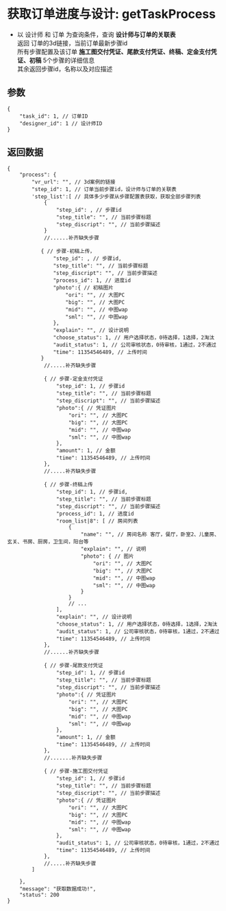 # 获取订单进度与设计: getTaskProcess

- 以 设计师 和 订单 为查询条件，查询 **设计师与订单的关联表**  
  返回 订单的3d链接，当前订单最新步骤id  
  所有步骤配置及该订单 **施工图交付凭证、尾款支付凭证、终稿、定金支付凭证、初稿** 5个步骤的详细信息  
  其余返回步骤id，名称以及对应描述

## 参数

    {
        "task_id": 1, // 订单ID
        "designer_id": 1 // 设计师ID
    }

## 返回数据

    {
        "process": {
            "vr_url": "", // 3d案例的链接
            "step_id": 1, // 订单当前步骤id，设计师与订单的关联表
            'step_list':[ // 具体多少步骤从步骤配置表获取，获取全部步骤列表
                {
                    "step_id": , // 步骤id
                    "step_title": "", // 当前步骤标题
                    "step_discript": "", // 当前步骤描述
                }
                //......补齐缺失步骤

               { // 步骤-初稿上传，
                   "step_id": , // 步骤id,
                   "step_title": "", // 当前步骤标题
                   "step_discript": "", // 当前步骤描述
                   "process_id": 1, // 进度id
                   "photo":{ // 初稿图片
                       "ori": "", // 大图PC
                       "big": "", // 大图PC
                       "mid": "", // 中图wap
                       "sml": "", // 中图wap
                   },
                   "explain": "", // 设计说明
                   "choose_status": 1, // 用户选择状态，0待选择，1选择，2淘汰
                   "audit_status": 1, // 公司审核状态，0待审核，1通过，2不通过
                   "time": 11354546489, // 上传时间
               }
                //.....补齐缺失步骤

                { // 步骤-定金支付凭证
                    "step_id": 1, // 步骤id
                    "step_title": "", // 当前步骤标题
                    "step_discript": "", // 当前步骤描述
                    "photo":{ // 凭证图片
                        "ori": "", // 大图PC
                        "big": "", // 大图PC
                        "mid": "", // 中图wap
                        "sml": "", // 中图wap
                    },
                    "amount": 1, // 金额
                    "time": 11354546489, // 上传时间
                },
                //.....补齐缺失步骤

                { // 步骤-终稿上传
                    "step_id": 1, // 步骤id,
                    "step_title": "", // 当前步骤标题
                    "step_discript": "", // 当前步骤描述
                    "process_id": 1, // 进度id
                    "room_list|8": [ // 房间列表
                        {
                            "name": "", // 房间名称 客厅，餐厅，卧室2、儿童房、玄关、书房、厨房，卫生间，阳台等
                            "explain": "", // 说明
                            "photo": { // 图片
                                "ori": "", // 大图PC
                                "big": "", // 大图PC
                                "mid": "", // 中图wap
                                "sml": "", // 中图wap
                            }
                        }
                        // ...
                    ],
                    "explain": "", // 设计说明
                    "choose_status": 1, // 用户选择状态，0待选择，1选择，2淘汰
                    "audit_status": 1, // 公司审核状态，0待审核，1通过，2不通过
                    "time": 11354546489, // 上传时间
                },
                //......补齐缺失步骤

                { // 步骤-尾款支付凭证
                    "step_id": 1, // 步骤id
                    "step_title": "", // 当前步骤标题
                    "step_discript": "", // 当前步骤描述
                    "photo":{ // 凭证图片
                        "ori": "", // 大图PC
                        "big": "", // 大图PC
                        "mid": "", // 中图wap
                        "sml": "", // 中图wap
                    },
                    "amount": 1, // 金额
                    "time": 11354546489, // 上传时间
                },
                //.......补齐缺失步骤

                { // 步骤-施工图交付凭证
                    "step_id": 1, // 步骤id
                    "step_title": "", // 当前步骤标题
                    "step_discript": "", // 当前步骤描述
                    "photo":{ // 凭证图片
                        "ori": "", // 大图PC
                        "big": "", // 大图PC
                        "mid": "", // 中图wap
                        "sml": "", // 中图wap
                    },
                    "audit_status": 1, // 公司审核状态，0待审核，1通过，2不通过
                    "time": 11354546489, // 上传时间
                },
                //.....补齐缺失步骤
            ]

        },
        "message": "获取数据成功!",
        "status": 200
    }
